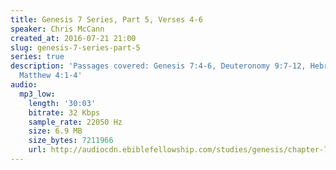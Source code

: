 ```yaml
---
title: Genesis 7 Series, Part 5, Verses 4-6
speaker: Chris McCann
created_at: 2016-07-21 21:00
slug: genesis-7-series-part-5
series: true
description: 'Passages covered: Genesis 7:4-6, Deuteronomy 9:7-12, Hebrews 3:8-11,
  Matthew 4:1-4'
audio:
  mp3_low:
    length: '30:03'
    bitrate: 32 Kbps
    sample_rate: 22050 Hz
    size: 6.9 MB
    size_bytes: 7211966
    url: http://audiocdn.ebiblefellowship.com/studies/genesis/chapter-7/2016.07.21_McCann_-_Genesis_7_Series_Part_5.mp3
---
```

